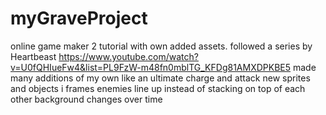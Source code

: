 # myGraveProject
online game maker 2 tutorial with own added assets.
followed a series by Heartbeast
https://www.youtube.com/watch?v=U0fQHIueFw4&list=PL9FzW-m48fn0mblTG_KFDg81AMXDPKBE5
made many additions of my own like an ultimate charge and attack
new sprites and objects
i frames
enemies line up instead of stacking on top of each other
background changes over time
